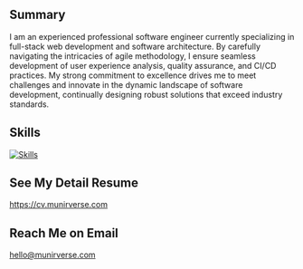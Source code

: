 ## Summary
I am an experienced professional software engineer currently specializing in full-stack web development and software architecture. By carefully navigating the intricacies of agile methodology, I ensure seamless development of user experience analysis, quality assurance, and CI/CD practices. My strong commitment to excellence drives me to meet challenges and innovate in the dynamic landscape of software development, continually designing robust solutions that exceed industry standards.

## Skills
[![Skills](https://skillicons.dev/icons?i=js,ts,nodejs,react,laravel,python,flask,mysql,postgresql,mongodb,docker,elasticsearch,django,kubernetes,gcp,aws&perline=16)](https://cv.munirverse.com)

 ## See My Detail Resume
 https://cv.munirverse.com

 ## Reach Me on Email
 hello@munirverse.com
